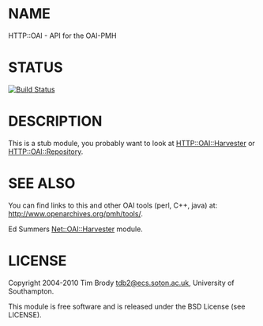 # NAME

HTTP::OAI - API for the OAI-PMH

# STATUS

[![Build Status](https://travis-ci.org/LibreCat/perl-oai-lib.svg?branch=master)](https://travis-ci.org/LibreCat/perl-oai-lib)

# DESCRIPTION

This is a stub module, you probably want to look at
[HTTP::OAI::Harvester](https://metacpan.org/pod/HTTP%3A%3AOAI%3A%3AHarvester) or
[HTTP::OAI::Repository](https://metacpan.org/pod/HTTP%3A%3AOAI%3A%3ARepository).

# SEE ALSO

You can find links to this and other OAI tools (perl, C++, java) at:
http://www.openarchives.org/pmh/tools/.

Ed Summers [Net::OAI::Harvester](https://metacpan.org/pod/Net%3A%3AOAI%3A%3AHarvester) module.

# LICENSE

Copyright 2004-2010 Tim Brody <tdb2@ecs.soton.ac.uk>, University of
Southampton.

This module is free software and is released under the BSD License (see
LICENSE).
